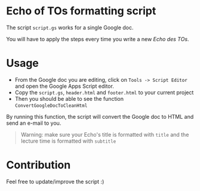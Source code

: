 Echo of TOs formatting script
=============================

The script `script.gs` works for a single Google doc.

You will have to apply the steps every time you write a new _Echo des TOs_.

# Usage

- From the Google doc you are editing, click on `Tools -> Script Editor` and
  open the Google Apps Script editor.
- Copy the `script.gs`, `header.html` and `footer.html` to your current project
- Then you should be able to see the function `ConvertGoogleDocToCleanHtml`

By running this function, the script will convert the Google doc to HTML and
send an e-mail to you.

> Warning: make sure your Echo's title is formatted with `title` and the
> lecture time is formatted with `subtitle`

# Contribution

Feel free to update/improve the script :)
